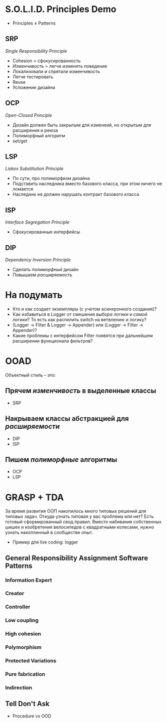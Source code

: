 # S.O.L.I.D. Principles Demo
- Principles ≠ Patterns
## SRP
_Single Responsibility Principle_
- Cohesion = сфокусированность
- _Изменчивость_ = легче изменять поведение
- Локализовали и спрятали изменчивость
- Легче тестировать
- Reuse
- Усложение дизайна

## OCP
_Open-Closed Principle_
- Дизайн должен быть закрытым для изменеий, но открытым для расширения и реюза
- Полиморфный алгоритм
- set/get

## LSP
_Liskov Substitution Principle_
- По сути, про полиморфизм дизайна
- Подставить наследника вместо базового класса, при этом ничего не ломается
- Наследник не должен нарушать контракт базового класса

## ISP
_Interface Segregation Principle_
- Сфокусированные интерфейсы

## DIP
_Dependency Inversion Principle_
- Сделать _полиморфный_ дизайн
- Повышаем _расширяемость_

# На подумать
- Кто и как создает экземпляры (с учетом асинхронного создания)?
- Как избавиться в Logger от смешения _выбора логики_ и _самой логики_? То есть как распилить switch на ветвлению и логику?
- (Logger -> Filter & Logger -> Appender) или (Logger -> Filter -> Appender)?
- Какие проблемы с интерфейсом Filter появятся при дальнейшем расширении функционала фильтров?

# OOAD
Объектный стиль – это:

## Прячем _изменчивость_ в выделенные классы
- SRP

## Накрываем классы абстракцией для _расширяемости_
- DIP
- ISP

## Пишем _полиморфные_ алгоритмы
- OCP
- LSP

# GRASP + TDA
За время развития ООП накопилось много типовых решений для типовых задач. Откуда узнать типовая у вас проблема или нет? Есть готовый сформированный свод правил. Вместо набивания собственных шишек и изобретения велосипедов с квадратными колесами, нужно узнать накопленный в сообществе опыт.
- Пример для live coding: logger

## General Responsibility Assignment Software Patterns
### Information Expert
### Creator
### Controller
### Low coupling
### High cohesion
### Polymorphism
### Protected Variations
### Pure fabrication
### Indirection

## Tell Don't Ask
- Procedure vs OOD